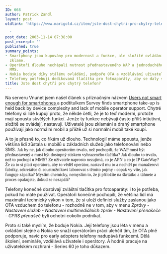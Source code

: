 ```yaml
---
ID: 668
author: Patrick Zandl
layout: post
oldlink: 'https://www.marigold.cz/item/jste-dost-chytri-pro-chytry-telefon

  '
post_date: 2003-11-14 07:38:00
post_excerpt: ''
published: true
summary_points:
- Smartphony jsou kupovány pro modernost a funkce, ale složité ovládání uživatele
  zklame.
- Operátoři dlouho nechápali nutnost přednastaveného WAP a jednoduchého přístupu k
  MMS.
- Nokia boduje díky stálému ovládání, podpoře OTA a vzdělávání uživatelů i operátorů.
- Telefony potřebují dedikovaná tlačítka pro fotoaparáty, aby se daly snadno používat.
title: Jste dost chytří pro chytrý telefon?
---
```


<p>
Na serveru Vnunet jsem našel článek s příznačným názvem <A href="http://www.vnunet.com/News/1148597" target=_blank>Users not smart enough for smartphones </A>a podtitulkem Survey finds smartphone take-up is held back by device complexity and lack of mobile operator support. Chytré telefony si lidé kupují proto, že někde četli, že je to teď moderní, protože mají spoustu skvělých funkcí. Jenže ty funkce nebývají často příliš intiutivní, složitě se ovládají, nastavují. Uživatelé jsou zklamáni a drahý smartphone používají jako normální mobil a příště už si normální mobil také koupí. </p>

<p>
A to je přesně to, co říkám už dlouho. Technologií máme spoustu, jenže většina lidí zůstala u mobilů u základních služeb jako telefonování nebo SMS. <FONT face=Times>Jak by ne, jak dlouho operátorům trvalo, než pochopili, že WAP musí být přednastavený a musí být dostupný stiskem vyhrazeného tlačítka? Jak dlouho to trvalo, než to pochopí u MMS? Ze uživatele naprosto nezajímá, co je APN a co je IP GateWay? Že za to si platí operátora, aby to věděl operátor, nastavil mu to a nechtěl po manažerovi fabriky, sekretářce či soustružníkovi laborovat s těmito pojmy - copak vy víte, jak funguje zápalka? Myslím chemicky, nemyslím to, že ji přiložíte na škrtátko a táhnete a proces opakujete, dokud se nezapálí?</FONT></p>

<p>
Telefony konečně dostávají zvláštní tlačítka pro fotoaparáty: i to je potřeba, pokud ho máte používat. Operátoři konečně pochopili, že většina lidí má maximální technický výkon v tom, že si uloží definici služby zaslanou jako OTA vzduchem do telefonu - rozhodně ne v tom, aby v menu <EM>Zprávy - Nastavení služeb - Nastavení multimediálních zpráv - Nastavení přenašeče - GPRS přenašeč</EM> byli ochotni cokoliv podnikat. </p>

<p>
Proto si také myslím, že boduje Nokia. Její telefony jsou léta v menu a ovládání stejné a Nokia se snaží operátorům práci ulehčit tím, že OTA plně podporuje, navíc pro early adopters telefony nadupává funkcemi. Dělá školení, semináře, vzdělává uživatele i operátory. A hodně pracuje na uživatelském rozhraní - Series 60 je toho důkazem. </p>